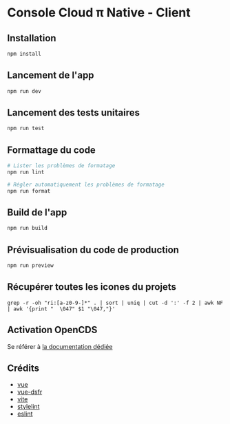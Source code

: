 # Console Cloud π Native - Client

## Installation

```sh
npm install
```

## Lancement de l'app

```sh
npm run dev
```

## Lancement des tests unitaires

```sh
npm run test
```

## Formattage du code

```sh
# Lister les problèmes de formatage
npm run lint

# Régler automatiquement les problèmes de formatage
npm run format
```

## Build de l'app

```sh
npm run build
```

## Prévisualisation du code de production

```sh
npm run preview
```

## Récupérer toutes les icones du projets
`grep -r -oh "ri:[a-z0-9-]*" . | sort | uniq | cut -d ':' -f 2 | awk NF | awk '{print "  \047" $1 "\047,"}'`

## Activation OpenCDS

Se référer à [la documentation dédiée](../../packages/opencds/README.adoc)

## Crédits

- [vue](https://github.com/vuejs/)
- [vue-dsfr](https://github.com/dnum-mi/vue-dsfr)
- [vite](https://github.com/vitejs/vite)
- [stylelint](https://github.com/stylelint/stylelint)
- [eslint](https://github.com/eslint/eslint)
